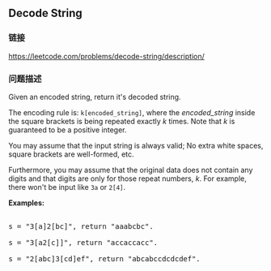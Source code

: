 ## Decode String  
### 链接  
https://leetcode.com/problems/decode-string/description/  
### 问题描述

Given an encoded string, return it's decoded string.



The encoding rule is: `k[encoded_string]`, where the *encoded_string* inside the square brackets is being repeated exactly *k* times. Note that *k* is guaranteed to be a positive integer.


You may assume that the input string is always valid; No extra white spaces, square brackets are well-formed, etc.

Furthermore, you may assume that the original data does not contain any digits and that digits are only for those repeat numbers, *k*. For example, there won't be input like `3a` or `2[4]`.


**Examples:**
<pre>
s = "3[a]2[bc]", return "aaabcbc".
s = "3[a2[c]]", return "accaccacc".
s = "2[abc]3[cd]ef", return "abcabccdcdcdef".
</pre>

